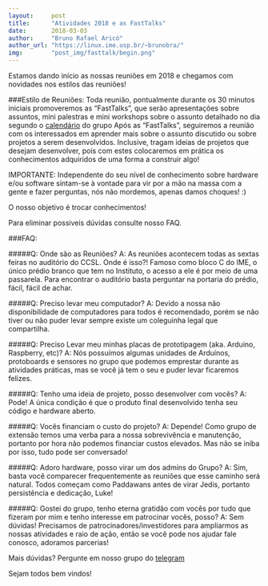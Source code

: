 ```yaml
---
layout:     post
title:      "Atividades 2018 e as FastTalks"
date:       2018-03-03
author:     "Bruno Rafael Aricó"
author_url: "https://linux.ime.usp.br/~brunobra/"
img: 	    "post_img/fasttalk/begin.png"
---
```


Estamos dando início as nossas reuniões em 2018 e chegamos com novidades nos estilos das reuniões!

###Estilo de Reuniões:
Toda reunião, pontualmente durante os 30 minutos iniciais promoveremos as “FastTalks”, que serão apresentações sobre assuntos, mini palestras e mini workshops sobre o assunto detalhado no dia segundo o [calendário][calendario] do grupo 
Após as “FastTalks”, seguiremos a reunião com os interessados em aprender mais sobre o assunto discutido ou sobre projetos a serem desenvolvidos.
Inclusive, tragam ideias de projetos que desejam desenvolver, pois com estes colocaremos em prática os conhecimentos adquiridos de uma forma a construir algo! 

IMPORTANTE: Independente do seu nível de conhecimento sobre hardware e/ou software sintam-se à vontade para vir por a mão na massa com a gente e fazer perguntas, nós não mordemos, apenas damos choques! :) 

O nosso objetivo é trocar conhecimentos!

Para eliminar possiveis dúvidas consulte nosso FAQ.

###FAQ:

#####Q: Onde são as Reuniões?
A: As reuniões acontecem todas as sextas feiras no auditório do CCSL. Onde é isso?! Famoso como bloco C do IME, o único prédio branco que tem no Instituto, o acesso a ele é por meio de uma passarela. Para encontrar o auditório basta perguntar na portaria do prédio, fácil, fácil de achar. 

#####Q: Preciso levar meu computador?
A: Devido a nossa não disponibilidade de computadores para todos é recomendado, porém se não tiver ou não puder levar sempre existe um coleguinha legal que compartilha.

#####Q: Preciso Levar meu minhas placas de prototipagem (aka. Arduino, Raspberry, etc)?
A: Nós possuímos algumas unidades de Arduínos, protoboards e sensores no grupo que podemos emprestar durante as atividades práticas, mas se você já tem o seu e puder levar ficaremos felizes.

#####Q: Tenho uma ideia de projeto, posso desenvolver com vocês?
A: Pode! A única condição é que o produto final desenvolvido tenha seu código e hardware aberto.
 
#####Q: Vocês financiam o custo do projeto?
A: Depende! Como grupo de extensão temos uma verba para a nossa sobrevivência e manutenção, portanto por hora não podemos financiar custos elevados. Mas não se iniba por isso, tudo pode ser conversado!

#####Q: Adoro hardware, posso virar um dos admins do Grupo?
A: Sim, basta você comparecer frequentemente as reuniões que esse caminho será natural. Todos começam como Paddawans antes de virar Jedis, portanto persistência e dedicação, Luke!

#####Q: Gostei do grupo, tenho eterna gratidão com vocês por tudo que fizeram por mim e tenho interesse em patrocinar vocês, posso?
A: Sem dúvidas! Precisamos de patrocinadores/investidores para ampliarmos as nossas atividades e raio de ação, então se você pode nos ajudar fale conosco, adoramos parcerias!

Mais dúvidas? Pergunte em nosso grupo do [telegram][Telegram]

Sejam todos bem vindos!


[calendario]: <http://hardwarelivreusp.org/calendario/> 
[telegram]: <http://tiny.cc/telegram-hlu>
